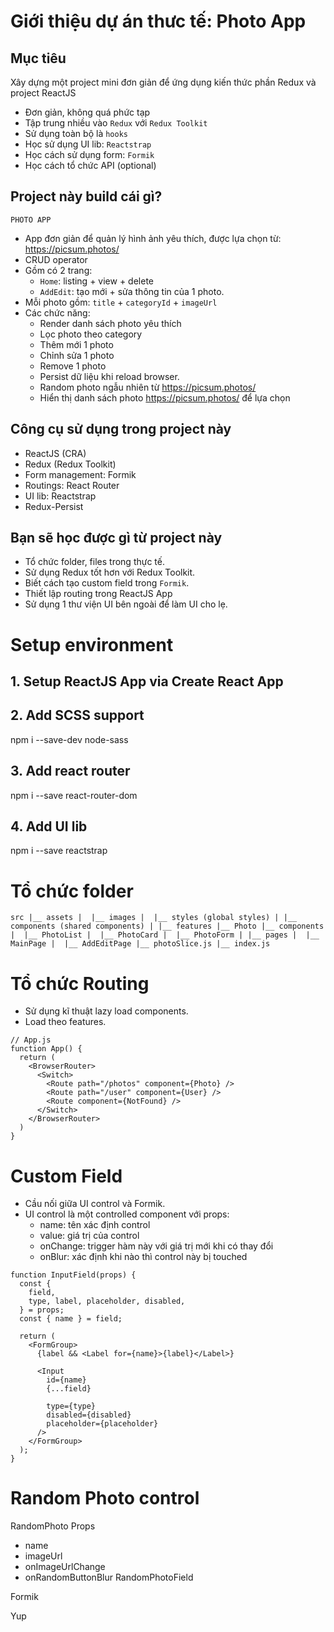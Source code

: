 # Giới thiệu dự án thưc tế: Photo App

## Mục tiêu

Xây dựng một project mini đơn giản để ứng dụng kiến thức phần Redux và project ReactJS

- Đơn giản, không quá phức tạp
- Tập trung nhiều vào `Redux` với `Redux Toolkit`
- Sử dụng toàn bộ là `hooks`
- Học sử dụng UI lib: `Reactstrap`
- Học cách sử dụng form: `Formik`
- Học cách tổ chức API (optional)

## Project này build cái gì?

`PHOTO APP`

- App đơn giản để quản lý hình ảnh yêu thích, được lựa chọn từ: https://picsum.photos/
- CRUD operator
- Gồm có 2 trang:
  - `Home`: listing + view + delete
  - `AddEdit`: tạo mới + sửa thông tin của 1 photo.
- Mỗi photo gồm: `title` + `categoryId` + `imageUrl`
- Các chức năng:
  - Render danh sách photo yêu thích
  - Lọc photo theo category
  - Thêm mới 1 photo
  - Chỉnh sửa 1 photo
  - Remove 1 photo
  - Persist dữ liệu khi reload browser.
  - Random photo ngẫu nhiên từ https://picsum.photos/
  - Hiển thị danh sách photo https://picsum.photos/ để lựa chọn

## Công cụ sử dụng trong project này

- ReactJS (CRA)
- Redux (Redux Toolkit)
- Form management: Formik
- Routings: React Router
- UI lib: Reactstrap
- Redux-Persist

## Bạn sẽ học được gì từ project này

- Tổ chức folder, files trong thực tế.
- Sử dụng Redux tốt hơn với Redux Toolkit.
- Biết cách tạo custom field trong `Formik`.
- Thiết lập routing trong ReactJS App
- Sử dụng 1 thư viện UI bên ngoài để làm UI cho lẹ.


# Setup environment

## 1. Setup ReactJS App via Create React App

## 2. Add SCSS support
npm i --save-dev node-sass

## 3. Add react router
npm i --save react-router-dom

## 4. Add UI lib
npm i --save reactstrap

# Tổ chức folder

`
src
|__ assets
|  |__ images
|  |__ styles (global styles)
|
|__ components (shared components)
|
|__ features
  |__ Photo
    |__ components
    |  |__ PhotoList
    |  |__ PhotoCard
    |  |__ PhotoForm
    |
    |__ pages
    |  |__ MainPage
    |  |__ AddEditPage
    |__ photoSlice.js
    |__ index.js
`

# Tổ chức Routing

- Sử dụng kĩ thuật lazy load components.
- Load theo features.

```
// App.js
function App() {
  return (
    <BrowserRouter>
      <Switch>
        <Route path="/photos" component={Photo} />
        <Route path="/user" component={User} />
        <Route component={NotFound} />
      </Switch>
    </BrowserRouter>
  )
}
```

# Custom Field

- Cầu nối giữa UI control và Formik.
- UI control là một controlled component với props:
  - name: tên xác định control
  - value: giá trị của control
  - onChange: trigger hàm này với giá trị mới khi có thay đổi
  - onBlur: xác định khi nào thì control này bị touched

```
function InputField(props) {
  const {
    field,
    type, label, placeholder, disabled,
  } = props;
  const { name } = field;

  return (
    <FormGroup>
      {label && <Label for={name}>{label}</Label>}

      <Input
        id={name}
        {...field}

        type={type}
        disabled={disabled}
        placeholder={placeholder}
      />
    </FormGroup>
  );
}
```

# Random Photo control

RandomPhoto Props

  - name
  - imageUrl
  - onImageUrlChange
  - onRandomButtonBlur
RandomPhotoField

Formik

Yup